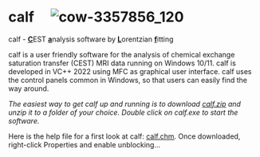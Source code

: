 # calf &nbsp;&nbsp;&nbsp;    ![cow-3357856_120](https://user-images.githubusercontent.com/3669480/196395829-4d63d17e-ba41-41d1-ae98-b3408c967dd6.jpg)



calf - <ins>**C**</ins>EST <ins>**a**</ins>nalysis software by <ins>**L**</ins>orentzian <ins>**f**</ins>itting

calf is a user friendly software for the analysis of chemical exchange saturation transfer (CEST) MRI data running on Windows 10/11. calf is developed in VC++ 2022 using MFC as graphical user interface. calf uses the control panels common in Windows, so that users can easily find the way around.

*The easiest way to get calf up and running is to download <a id="raw-url" href="https://github.com/MPR-UKD/calf/blob/main/calf.zip">calf.zip</a> and unzip it to a folder of your choice. Double click on calf.exe to start the software.*

Here is the help file for a first look at calf: <a id="raw-url" href="https://github.com/MPR-UKD/calf/blob/main/calf.chm">calf.chm</a>. Once downloaded, right-click Properties and enable unblocking...
